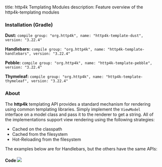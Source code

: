 title: http4k Templating Modules
description: Feature overview of the http4k-templating modules

### Installation (Gradle)
**Dust:** ```compile group: "org.http4k", name: "http4k-template-dust", version: "3.22.4"```

**Handlebars:** ```compile group: "org.http4k", name: "http4k-template-handlebars", version: "3.22.4"```

**Pebble:** ```compile group: "org.http4k", name: "http4k-template-pebble", version: "3.22.4"```

**Thymeleaf:** ```compile group: "org.http4k", name: "http4k-template-thymeleaf", version: "3.22.4"```

### About
The **http4k** templating API provides a standard mechanism for rendering using common templating libraries. Simply implement the `ViewModel` interface on a model class and pass it to the renderer to get a string. All of the implementations support view rendering using the following strategies:

* Cached on the classpath
* Cached from the filesystem
* Hot-Reloading from the filesystem

The examples below are for Handlebars, but the others have the same APIs:

#### Code  [<img class="octocat" src="/img/octocat-32.png"/>](https://github.com/http4k/http4k/blob/master/src/docs/guide/modules/templating/example.kt)

 <script src="https://gist-it.appspot.com/https://github.com/http4k/http4k/blob/master/src/docs/guide/modules/templating/example.kt"></script>
